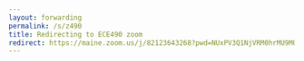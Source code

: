```yaml
---
layout: forwarding
permalink: /s/z490
title: Redirecting to ECE490 zoom
redirect: https://maine.zoom.us/j/82123643268?pwd=NUxPV3Q1NjVRM0hrMU9MOXdLYk1DQT09
---
```

